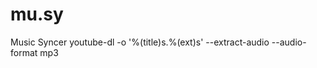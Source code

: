 # mu.sy
Music Syncer
youtube-dl -o '%(title)s.%(ext)s' --extract-audio --audio-format mp3 <playlist url>
